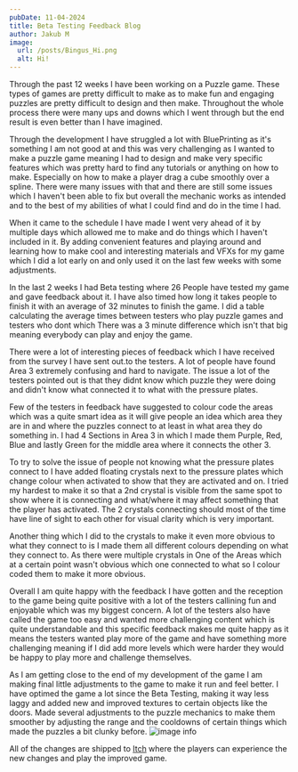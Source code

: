 ```yaml
---
pubDate: 11-04-2024
title: Beta Testing Feedback Blog
author: Jakub M
image:
  url: /posts/Bingus_Hi.png
  alt: Hi!
---
```

Through the past 12 weeks I have been working on a Puzzle game. These types of games are pretty difficult to make as to make fun and engaging puzzles are pretty difficult to design and then make. Throughout the whole process there were many ups and downs which I went through but the end result is even better than I have imagined.

Through the development I have struggled a lot with BluePrinting as it's something I am not good at and this was very challenging as I wanted to make a puzzle game meaning I had to design and make very specific features which was pretty hard to find any tutorials or anything on how to make. Especially on how to make a player drag a cube smoothly over a spline. There were many issues with that and there are still some issues which I haven't been able to fix but overall the mechanic works as intended and to the best of my abilities of what I could find and do in the time I had.

When it came to the schedule I have made I went very ahead of it by multiple days which allowed me to make and do things which I haven't included in it. By adding convenient features and playing around and learning how to make cool and interesting materials and VFXs for my game which I did a lot early on and only used it on the last few weeks with some adjustments.

In the last 2 weeks I had Beta testing where 26 People have tested my game and gave feedback about it. I have also timed how long it takes people to finish it with an average of 32 minutes to finish the game. I did a table calculating the average times between testers who play puzzle games and testers who dont which There was a 3 minute difference which isn't that big meaning everybody can play and enjoy the game.

There were a lot of interesting pieces of feedback which I have received from the survey I have sent out.to the testers. A lot of people have found Area 3 extremely confusing and hard to navigate. The issue a lot of the testers pointed out is that they didnt know which puzzle they were doing and didn't know what connected it to what with the pressure plates.

Few of the testers in feedback have suggested to colour code the areas which was a quite smart idea as it will give people an idea which area they are in and where the puzzles connect to at least in what area they do something in. I had 4 Sections in Area 3 in which I made them Purple, Red, Blue and lastly Green for the middle area where it connects the other 3.

To try to solve the issue of people not knowing what the pressure plates connect to I have added floating crystals next to the pressure plates which change colour when activated to show that they are activated and on. I tried my hardest to make it so that a 2nd crystal is visible from the same spot to show where it is connecting and what/where it may affect something that the player has activated. The 2 crystals connecting should most of the time have line of sight to each other for visual clarity which is very important.

Another thing which I did to the crystals to make it even more obvious to what they connect to is I made them all different colours depending on what they connect to. As there were multiple crystals in One of the Areas which at a certain point wasn't obvious which one connected to what so I colour coded them to make it more obvious.

Overall I am quite happy with the feedback I have gotten and the reception to the game being quite positive with a lot of the testers callining fun and enjoyable which was my biggest concern. A lot of the testers also have called the game too easy and wanted more challenging content which is quite understandable and this specific feedback makes me quite happy as it means the testers wanted play more of the game and have something more challenging meaning if I did add more levels which were harder they would be happy to play more and challenge themselves.

As I am getting close to the end of my development of the game I am making final little adjustments to the game to make it run and feel better. I have optimed the game a lot since the Beta Testing, making it way less laggy and added new and improved textures to certain objects like the doors. Made several adjustments to the puzzle mechanics to make them smoother by adjusting the range and the cooldowns of certain things which made the puzzles a bit clunky before. ![image info](https://kubrixss.github.io/posts/Door.png)


All of the changes are shipped to [Itch](https://kubrixss.itch.io/magneticpull) where the players can experience the new changes and play the improved game.
